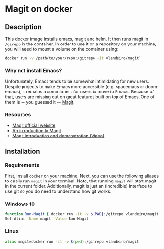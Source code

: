 # Magit on docker

## Description

This docker image installs emacs, magit and helm. It then runs magit in
`/girepo` in the container. In order to use it on a repository on your machine,
you will need to mount a volume on the container using:

```sh
docker run -v /path/to/your/repo:/gitrepo -it vlandeiro/magit`
```

### Why not install Emacs?

Unfortunately, Emacs tends to be somewhat intimidating for new users. Despite
projects to make Emacs more accessible (e.g. spacemacs or doom-emacs), it
remains a commitment for users to move to Emacs. Because of that, users are
missing out on great features built on top of Emacs. One of them is -- you
guessed it -- [Magit](https://magit.vc/).

### Resources 

- [Magit official website](https://magit.vc/)
- [An introduction to Magit](https://www.masteringemacs.org/article/introduction-magit-emacs-mode-git)
- [Magit introduction and demonstration (Video)](https://www.youtube.com/watch?v=vQO7F2Q9DwA)

## Installation

### Requirements

First, install `docker` on your machine. Next, you can use the following aliases
to easily run `magit` in your terminal. Note, that running `magit` will start
magit in the current folder. Additionally, magit is just an (incredible)
interface to use git so you do need to understand how git works.

### Windows 10

```sh
function Run-Magit { docker run -it -v ${PWD}:/gitrepo vlandeiro/magit }
Set-Alias -Name magit -Value Run-Magit
```

### Linux

```sh
alias magit=docker run -it -v $(pwd):/gitrepo vlandeiro/magit
```

